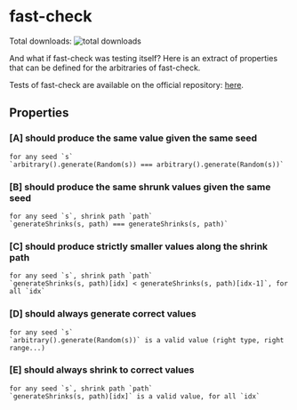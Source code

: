 # fast-check

Total downloads: ![total downloads](https://img.shields.io/npm/dt/fast-check.svg)

And what if fast-check was testing itself? Here is an extract of properties that can be defined for the arbitraries of fast-check.

Tests of fast-check are available on the official repository: [here](https://github.com/dubzzz/fast-check/tree/master/test/unit).

## Properties

### [A] should produce the same value given the same seed

    for any seed `s`
    `arbitrary().generate(Random(s)) === arbitrary().generate(Random(s))`

### [B] should produce the same shrunk values given the same seed

    for any seed `s`, shrink path `path`
    `generateShrinks(s, path) === generateShrinks(s, path)`

### [C] should produce strictly smaller values along the shrink path

    for any seed `s`, shrink path `path`
    `generateShrinks(s, path)[idx] < generateShrinks(s, path)[idx-1]`, for all `idx`

### [D] should always generate correct values

    for any seed `s`
    `arbitrary().generate(Random(s))` is a valid value (right type, right range...)

### [E] should always shrink to correct values

    for any seed `s`, shrink path `path`
    `generateShrinks(s, path)[idx]` is a valid value, for all `idx`
